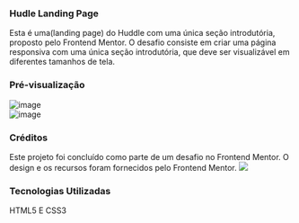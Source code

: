 <h3> Hudle Landing Page </h3>
Esta é uma(landing page) do Huddle com uma única seção introdutória, proposto pelo Frontend Mentor.  O desafio consiste em criar uma página responsiva com uma única seção introdutória,
que deve ser visualizável em diferentes tamanhos de tela. 

<h3> Pré-visualização </h3>

![image](https://user-images.githubusercontent.com/77306310/177430254-47fe4e57-2744-4477-91b3-483ac7048f57.png)  
![image](https://user-images.githubusercontent.com/77306310/177430479-25bd30e5-753b-4185-bc31-9085059e831b.png)

<h3> Créditos </h3>
Este projeto foi concluído como parte de um desafio no Frontend Mentor. O design e os recursos foram fornecidos pelo Frontend Mentor.


<img src=”https://user-images.githubusercontent.com/77306310/177430254-47fe4e57-2744-4477-91b3-483ac7048f57.png”>

<h3> Tecnologias Utilizadas </h3>
<p> HTML5 E CSS3 </p>
